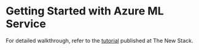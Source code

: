 # Getting Started with Azure ML Service

For detailed walkthrough, refer to the [tutorial](#) published at The New Stack.
